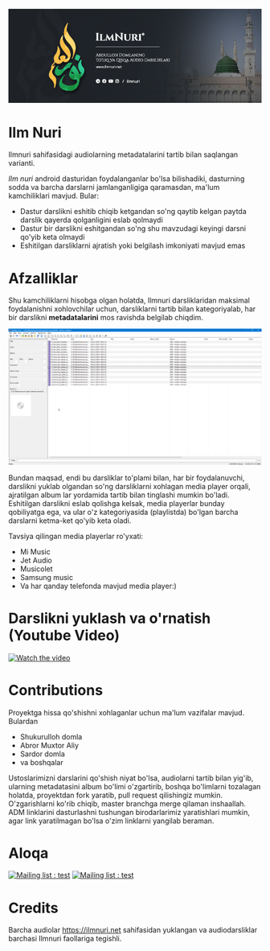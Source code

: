 ![ilmnuri-banner](pictures/ilmnuri-banner.png)
# Ilm Nuri
Ilmnuri sahifasidagi audiolarning metadatalarini tartib bilan saqlangan varianti. 

*Ilm nuri* android dasturidan foydalanganlar bo'lsa bilishadiki, dasturning sodda va barcha darslarni jamlanganligiga qaramasdan, ma'lum kamchiliklari mavjud. Bular:
- Dastur darslikni eshitib chiqib ketgandan so'ng qaytib kelgan paytda darslik qayerda qolganligini eslab qolmaydi
- Dastur bir darslikni eshitgandan so'ng shu mavzudagi keyingi darsni qo'yib keta olmaydi
- Eshitilgan darsliklarni ajratish yoki belgilash imkoniyati mavjud emas

# Afzalliklar

Shu kamchiliklarni hisobga olgan holatda, Ilmnuri darsliklaridan maksimal foydalanishni xohlovchilar uchun, darsliklarni tartib bilan kategoriyalab, har bir darslikni **metadatalarini** mos ravishda belgilab chiqdim. 

![ilmnuri.png](pictures/ilmnuri.png)

Bundan maqsad, endi bu darsliklar to'plami bilan, har bir foydalanuvchi, darslikni yuklab olgandan so'ng darsliklarni xohlagan media player orqali, ajratilgan album lar yordamida tartib bilan tinglashi mumkin bo'ladi. Eshitilgan darslikni eslab qolishga kelsak, media playerlar bunday qobiliyatga ega, va ular o'z kategoriyasida (playlistda) bo'lgan barcha darslarni ketma-ket qo'yib keta oladi.

Tavsiya qilingan media playerlar ro'yxati:
- Mi Music
- Jet Audio
- Musicolet
- Samsung music
- Va har qanday telefonda mavjud media player:)

# Darslikni yuklash va o'rnatish (Youtube Video)

[![Watch the video](https://img.youtube.com/vi/eP9a-EqSOsg/hqdefault.jpg)](https://www.youtube.com/watch?v=eP9a-EqSOsg)
 
# Contributions
Proyektga hissa qo'shishni xohlaganlar uchun ma'lum vazifalar mavjud. Bulardan
- Shukurulloh domla
- Abror Muxtor Aliy
- Sardor domla
- va boshqalar

Ustoslarimizni darslarini qo'shish niyat bo'lsa, audiolarni tartib bilan yig'ib, ularning metadatasini album bo'limi o'zgartirib, boshqa bo'limlarni tozalagan holatda, proyektdan fork yaratib, pull request qilishingiz mumkin. O'zgarishlarni ko'rib chiqib, master branchga merge qilaman inshaallah. ADM linklarini dasturlashni tushungan birodarlarimiz yaratishlari mumkin, agar link yaratilmagan bo'lsa o'zim linklarni yangilab beraman.
 
 # Aloqa
 [![Mailing list : test](http://img.shields.io/badge/Email-gray.svg?style=for-the-badge&logo=gmail)](mailto:cyberspyde@gmail.com) [![Mailing list : test](http://img.shields.io/badge/Telegram-blue.svg?style=for-the-badge&logo=telegram)](https://t.me/cyberspyde_admin)
 
 # Credits
 Barcha audiolar https://ilmnuri.net sahifasidan yuklangan va audiodarsliklar barchasi Ilmnuri faollariga tegishli.
